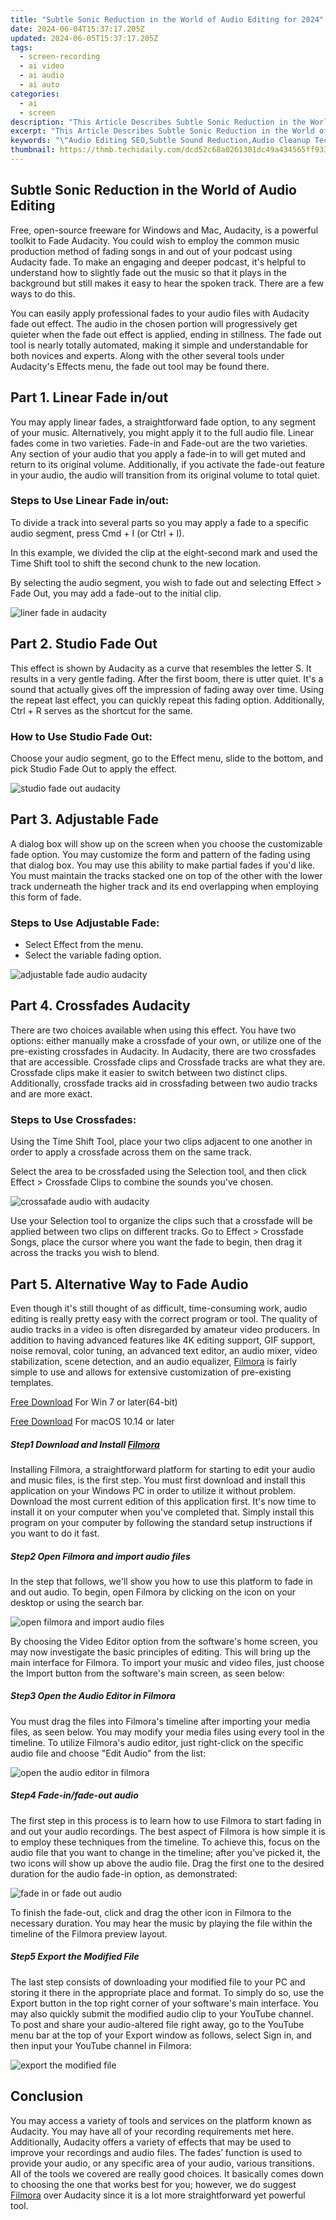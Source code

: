 ```yaml
---
title: "Subtle Sonic Reduction in the World of Audio Editing for 2024"
date: 2024-06-04T15:37:17.205Z
updated: 2024-06-05T15:37:17.205Z
tags: 
  - screen-recording
  - ai video
  - ai audio
  - ai auto
categories: 
  - ai
  - screen
description: "This Article Describes Subtle Sonic Reduction in the World of Audio Editing for 2024"
excerpt: "This Article Describes Subtle Sonic Reduction in the World of Audio Editing for 2024"
keywords: "\"Audio Editing SEO,Subtle Sound Reduction,Audio Cleanup Techniques,Low-Noise Audio Editing,Sound Clarity Enhancement,Noise Cancellation Methods,Audio Purification Tools\""
thumbnail: https://thmb.techidaily.com/dcd52c68a0261301dc49a434565ff933798115ab3a2be4caf338af3c874b626b.jpg
---
```


## Subtle Sonic Reduction in the World of Audio Editing

Free, open-source freeware for Windows and Mac, Audacity, is a powerful toolkit to Fade Audacity. You could wish to employ the common music production method of fading songs in and out of your podcast using Audacity fade. To make an engaging and deeper podcast, it's helpful to understand how to slightly fade out the music so that it plays in the background but still makes it easy to hear the spoken track. There are a few ways to do this.

You can easily apply professional fades to your audio files with Audacity fade out effect. The audio in the chosen portion will progressively get quieter when the fade out effect is applied, ending in stillness. The fade out tool is nearly totally automated, making it simple and understandable for both novices and experts. Along with the other several tools under Audacity's Effects menu, the fade out tool may be found there.

## Part 1\. Linear Fade in/out

You may apply linear fades, a straightforward fade option, to any segment of your music. Alternatively, you might apply it to the full audio file. Linear fades come in two varieties. Fade-in and Fade-out are the two varieties. Any section of your audio that you apply a fade-in to will get muted and return to its original volume. Additionally, if you activate the fade-out feature in your audio, the audio will transition from its original volume to total quiet.

### **Steps to Use Linear Fade in/out:**

To divide a track into several parts so you may apply a fade to a specific audio segment, press Cmd + I (or Ctrl + I).

In this example, we divided the clip at the eight-second mark and used the Time Shift tool to shift the second chunk to the new location.

By selecting the audio segment, you wish to fade out and selecting Effect > Fade Out, you may add a fade-out to the initial clip.

![liner fade in audacity](https://images.wondershare.com/filmora/article-images/2022/07/liner-fade-in-audacity.jpg)

## Part 2\. Studio Fade Out

This effect is shown by Audacity as a curve that resembles the letter S. It results in a very gentle fading. After the first boom, there is utter quiet. It's a sound that actually gives off the impression of fading away over time. Using the repeat last effect, you can quickly repeat this fading option. Additionally, Ctrl + R serves as the shortcut for the same.

### **How to Use Studio Fade Out:**

Choose your audio segment, go to the Effect menu, slide to the bottom, and pick Studio Fade Out to apply the effect.

![studio fade out audacity](https://images.wondershare.com/filmora/article-images/2022/07/studio-fade-out-audacity.jpg)

## Part 3\. Adjustable Fade

A dialog box will show up on the screen when you choose the customizable fade option. You may customize the form and pattern of the fading using that dialog box. You may use this ability to make partial fades if you'd like. You must maintain the tracks stacked one on top of the other with the lower track underneath the higher track and its end overlapping when employing this form of fade.

### **Steps to Use Adjustable Fade:**

* Select Effect from the menu.
* Select the variable fading option.

![adjustable fade audio audacity](https://images.wondershare.com/filmora/article-images/2022/07/adjustable-fade-audio-audacity.jpg)

## Part 4\. Crossfades Audacity

There are two choices available when using this effect. You have two options: either manually make a crossfade of your own, or utilize one of the pre-existing crossfades in Audacity. In Audacity, there are two crossfades that are accessible. Crossfade clips and Crossfade tracks are what they are. Crossfade clips make it easier to switch between two distinct clips. Additionally, crossfade tracks aid in crossfading between two audio tracks and are more exact.

### **Steps to Use Crossfades:**

Using the Time Shift Tool, place your two clips adjacent to one another in order to apply a crossfade across them on the same track.

Select the area to be crossfaded using the Selection tool, and then click Effect > Crossfade Clips to combine the sounds you've chosen.

![crossafade audio with audacity](https://images.wondershare.com/filmora/article-images/2022/07/crossafade-audio-with-audacity.jpg)

Use your Selection tool to organize the clips such that a crossfade will be applied between two clips on different tracks. Go to Effect > Crossfade Songs, place the cursor where you want the fade to begin, then drag it across the tracks you wish to blend.

## Part 5\. Alternative Way to Fade Audio

Even though it's still thought of as difficult, time-consuming work, audio editing is really pretty easy with the correct program or tool. The quality of audio tracks in a video is often disregarded by amateur video producers. In addition to having advanced features like 4K editing support, GIF support, noise removal, color tuning, an advanced text editor, an audio mixer, video stabilization, scene detection, and an audio equalizer, [Filmora](https://tools.techidaily.com/wondershare/filmora/download/) is fairly simple to use and allows for extensive customization of pre-existing templates.

[Free Download](https://tools.techidaily.com/wondershare/filmora/download/) For Win 7 or later(64-bit)

[Free Download](https://tools.techidaily.com/wondershare/filmora/download/) For macOS 10.14 or later

##### Step1 Download and Install [Filmora](https://tools.techidaily.com/wondershare/filmora/download/)

Installing Filmora, a straightforward platform for starting to edit your audio and music files, is the first step. You must first download and install this application on your Windows PC in order to utilize it without problem. Download the most current edition of this application first. It's now time to install it on your computer when you've completed that. Simply install this program on your computer by following the standard setup instructions if you want to do it fast.

##### Step2 Open Filmora and import audio files

In the step that follows, we'll show you how to use this platform to fade in and out audio. To begin, open Filmora by clicking on the icon on your desktop or using the search bar.

![open filmora and import audio files](https://images.wondershare.com/filmora/guide/get-started-with-filmora-01.png)

By choosing the Video Editor option from the software's home screen, you may now investigate the basic principles of editing. This will bring up the main interface for Filmora. To import your music and video files, just choose the Import button from the software's main screen, as seen below:

##### Step3 Open the Audio Editor in Filmora

You must drag the files into Filmora's timeline after importing your media files, as seen below. You may modify your media files using every tool in the timeline. To utilize Filmora's audio editor, just right-click on the specific audio file and choose "Edit Audio" from the list:

![open the audio editor in filmora](https://images.wondershare.com/filmora/guide/adjust-video-1.png)

##### Step4 Fade-in/fade-out audio

The first step in this process is to learn how to use Filmora to start fading in and out your audio recordings. The best aspect of Filmora is how simple it is to employ these techniques from the timeline. To achieve this, focus on the audio file that you want to change in the timeline; after you've picked it, the two icons will show up above the audio file. Drag the first one to the desired duration for the audio fade-in option, as demonstrated:

![fade in or fade out audio](https://images.wondershare.com/filmora/guide/add-audio-fade-in-fade-out.jpg)

To finish the fade-out, click and drag the other icon in Filmora to the necessary duration. You may hear the music by playing the file within the timeline of the Filmora preview layout.

##### Step5 Export the Modified File

The last step consists of downloading your modified file to your PC and storing it there in the appropriate place and format. To simply do so, use the Export button in the top right corner of your software's main interface. You may also quickly submit the modified audio clip to your YouTube channel. To post and share your audio-altered file right away, go to the YouTube menu bar at the top of your Export window as follows, select Sign in, and then input your YouTube channel in Filmora:

![export the modified file](https://images.wondershare.com/filmora/guide/get-started-with-filmora-05.png)

## Conclusion

You may access a variety of tools and services on the platform known as Audacity. You may have all of your recording requirements met here. Additionally, Audacity offers a variety of effects that may be used to improve your recordings and audio files. The fades’ function is used to provide your audio, or any specific area of your audio, various transitions. All of the tools we covered are really good choices. It basically comes down to choosing the one that works best for you; however, we do suggest [Filmora](https://tools.techidaily.com/wondershare/filmora/download/) over Audacity since it is a lot more straightforward yet powerful tool.


<ins class="adsbygoogle"
     style="display:block"
     data-ad-format="autorelaxed"
     data-ad-client="ca-pub-7571918770474297"
     data-ad-slot="1223367746"></ins>

<ins class="adsbygoogle"
     style="display:block"
     data-ad-format="autorelaxed"
     data-ad-client="ca-pub-7571918770474297"
     data-ad-slot="1223367746"></ins>



<ins class="adsbygoogle"
     style="display:block"
     data-ad-client="ca-pub-7571918770474297"
     data-ad-slot="8358498916"
     data-ad-format="auto"
     data-full-width-responsive="true"></ins>



